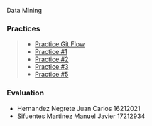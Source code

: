  Data Mining

### Practices
> * [Practice Git Flow](https://github.com/JuanCarlos-Negrete/Data-Mining/tree/Unit_1/Unit_1/Practices/Practice_GitFlow)
> * [Practice #1](https://github.com/JuanCarlos-Negrete/Data-Mining/blob/Unit_1/Unit_1/Practices/Practice01/README.md)
> * [Practice #2](https://github.com/JuanCarlos-Negrete/Data-Mining/tree/Unit_1/Unit_1/Practices/Practice02)
> * [Practice #3](https://github.com/JuanCarlos-Negrete/Data-Mining/tree/Unit_1/Unit_1/Practices/Practice03)
> * [Practice #5](https://github.com/JuanCarlos-Negrete/Data-Mining/tree/Unit_1/Unit_1/Practices/Practice05)

### Evaluation



- Hernandez Negrete Juan Carlos 16212021
- Sifuentes Martinez Manuel Javier 17212934
